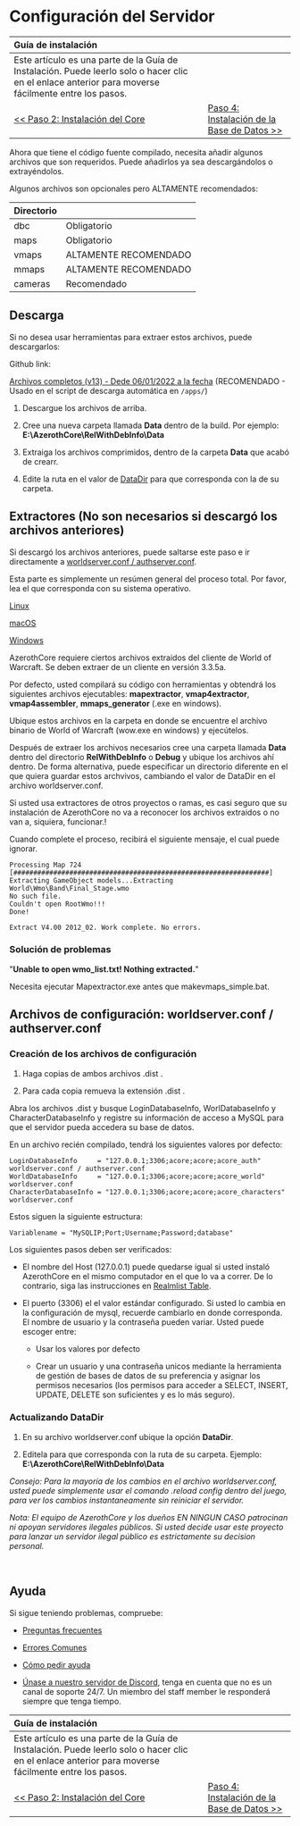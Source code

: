 # Configuración del Servidor

| Guía de instalación                                                                                                                                 |                                                                        |
| :-                                                                                                                                                  | :-                                                                     |
| Este artículo es una parte de la Guía de Instalación. Puede leerlo solo o hacer clic en el enlace anterior para moverse fácilmente entre los pasos. |
| [<< Paso 2: Instalación del Core](core-installation)                                                                                             | [Paso 4: Instalación de la Base de Datos >>](database-installation) |

Ahora que tiene el código fuente compilado, necesita añadir algunos archivos que son requeridos. Puede añadirlos ya sea descargándolos o extrayéndolos.

Algunos archivos son opcionales pero ALTAMENTE recomendados:

| Directorio |                       |
| :-         | :-                    |
| dbc        | Obligatorio           |
| maps       | Obligatorio           |
| vmaps      | ALTAMENTE RECOMENDADO |
| mmaps      | ALTAMENTE RECOMENDADO |
| cameras    | Recomendado           |

## Descarga

Si no desea usar herramientas para extraer estos archivos, puede descargarlos:

Github link:

<a href="https://github.com/wowgaming/client-data/releases/" target="_blank">Archivos completos (v13) - Dede 06/01/2022 a la fecha</a> (RECOMENDADO - Usado en el script de descarga automática en `/apps/`)

<!-- this link contains v10 -->
<!-- Mega link:

<a href="https://mega.nz/#F!pyYlkK6b!pNz-zhThXQIg0_rO5L_RsQ" target="_blank">DBC & maps for all versions</a> (ALTERNATIVE)
-->

1. Descargue los archivos de arriba.

1. Cree una nueva carpeta llamada **Data** dentro de la build. Por ejemplo: **E:\AzerothCore\RelWithDebInfo\Data**

1. Extraiga los archivos comprimidos, dentro de la carpeta **Data** que acabó de crearr.

1. Edite la ruta en el valor de [DataDir](#config-files-worldserver-conf-.--authserver-conf) para que corresponda con la de su carpeta.

## Extractores (No son necesarios si descargó los archivos anteriores)

Si descargó los archivos anteriores, puede saltarse este paso e ir directamente a [worldserver.conf / authserver.conf](#worldserverconf--authserverconf).

Esta parte es simplemente un resúmen general del proceso total. Por favor, lea el que corresponda con su sistema operativo.

[Linux](linux-server-setup)

[macOS](macos-server-setup)

[Windows](windows-server-setup)

AzerothCore requiere ciertos archivos extraidos del cliente de World of Warcraft. Se deben extraer de un cliente en versión 3.3.5a.

Por defecto, usted compilará su código con herramientas y obtendrá los siguientes archivos ejecutables: **mapextractor**, **vmap4extractor**, **vmap4assembler**, **mmaps_generator** (.exe en windows).

Ubique estos archivos en la carpeta en donde se encuentre el archivo binario de World of Warcraft (wow.exe en windows) y ejecútelos.

Después de extraer los archivos necesarios cree una carpeta llamada **Data** dentro del directorio **RelWithDebInfo** o **Debug** y ubique los archivos ahí dentro. De forma alternativa, puede especificar un directorio diferente en el que quiera guardar estos archvivos, cambiando el valor de DataDir en el archivo worldserver.conf.

Si usted usa extractores de otros proyectos o ramas, es casi seguro que su instalación de AzerothCore no va a reconocer los archivos extraidos o no van a, siquiera, funcionar.!

Cuando complete el proceso, recibirá el siguiente mensaje, el cual puede ignorar.

```
Processing Map 724
[################################################################]
Extracting GameObject models...Extracting World\Wmo\Band\Final_Stage.wmo
No such file.
Couldn't open RootWmo!!!
Done!
  
Extract V4.00 2012_02. Work complete. No errors.
```

### Solución de problemas

"**Unable to open wmo_list.txt! Nothing extracted.**"

Necesita ejecutar Mapextractor.exe antes que makevmaps_simple.bat.

## Archivos de configuración: worldserver.conf / authserver.conf

### Creación de los archivos de configuración

1. Haga copias de ambos archivos .dist .

1. Para cada copia remueva la extensión .dist .

Abra los archivos .dist y busque LoginDatabaseInfo, WorlDatabaseInfo y CharacterDatabaseInfo y registre su información de acceso a MySQL para que el servidor pueda accedera su base de datos.

En un archivo recién compilado, tendrá los siguientes valores por defecto:

```
LoginDatabaseInfo     = "127.0.0.1;3306;acore;acore;acore_auth" worldserver.conf / authserver.conf
WorldDatabaseInfo     = "127.0.0.1;3306;acore;acore;acore_world" worldserver.conf
CharacterDatabaseInfo = "127.0.0.1;3306;acore;acore;acore_characters" worldserver.conf
```

Estos siguen la siguiente estructura:

```
Variablename = "MySQLIP;Port;Username;Password;database"  
``` 

Los siguientes pasos deben ser verificados: 

- El nombre del Host (127.0.0.1) puede quedarse igual si usted instaló AzerothCore en el mismo computador en el que lo va a correr.
  De lo contrario, siga las instrucciones en [Realmlist Table](realmlist). 

- El puerto (3306) el el valor estándar configurado. Si usted lo cambia en la configuración de mysql, recuerde cambiarlo en donde corresponda.
  El nombre de usuario y la contraseña pueden variar. Usted puede escoger entre: 

    - Usar los valores por defecto

    - Crear un usuario y una contraseña unicos mediante la herramienta de gestión de bases de datos de su preferencia y asignar los permisos necesarios (los permisos para acceder a SELECT, INSERT, UPDATE, DELETE  son suficientes y es lo más seguro).

### Actualizando DataDir

1. En su archivo worldserver.conf ubique la opción **DataDir**.

1. Editela para que corresponda con la ruta de su carpeta. Ejemplo: **E:\AzerothCore\RelWithDebInfo\Data**

*Consejo: Para la mayoría de los cambios en el archivo worldserver.conf, usted puede simplemente usar el comando .reload config dentro del juego, para ver los cambios instantaneamente sin reiniciar el servidor.*

*Nota: El equipo de  AzerothCore y los dueños EN NINGUN CASO patrocinan ni apoyan servidores ilegales públicos. Si usted decide usar este proyecto para lanzar un servidor ilegal público es estrictamente su decision personal.*

<br>

## Ayuda

Si sigue teniendo problemas, compruebe:

* [Preguntas frecuentes](faq)

* [Errores Comunes](common-errors)

* [Cómo pedir ayuda](how-to-ask-for-help)

* [Únase a nuestro servidor de Discord](https://discord.gg/gkt4y2x), tenga en cuenta que no es un canal de soporte 24/7. Un miembro del staff member le responderá siempre que tenga tiempo.

| Guía de instalación                                                                                                                                 |                                                                        |
| :-                                                                                                                                                  | :-                                                                     |
| Este artículo es una parte de la Guía de Instalación. Puede leerlo solo o hacer clic en el enlace anterior para moverse fácilmente entre los pasos. |
| [<< Paso 2: Instalación del Core](core-installation)                                                                                             | [Paso 4: Instalación de la Base de Datos >>](database-installation) |
